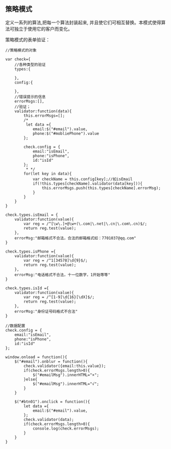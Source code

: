 ## 策略模式 ##
定义一系列的算法,把每一个算法封装起来, 并且使它们可相互替换。本模式使得算法可独立于使用它的客户而变化。

策略模式的表单验证：
	
	//策略模式的对象
	
	var check={
		//各种类型的验证
		types:{
			
		},
		config:{
			
		},
		//错误提示的信息
		errorMsgs:[],
		//验证；
		validator:function(data){
			this.errorMsgs=[];
			/*
			 let data ={
				email:$("#email").value,
				phone:$("#mobliePhone").value
			};
			
			check.config = {
				email:"isEmail",
				phone:"isPhone",
				id:"isId"
			};
			 * */
			for(let key in data){
				var checkName = this.config[key];//如isEmail
				if(!this.types[checkName].validator(data[key])){
					this.errorMsgs.push(this.types[checkName].errorMsg);
				}
			}
		}
	}
	
	check.types.isEmail = {
		validator:function(value){
			var reg = /^[\w\.]+@\w+(\.com|\.net|\.cn|\.com\.cn)$/; 
			return reg.test(value);			
		},
		errorMsg:"邮箱格式不合法，合法的邮箱格式如：7701037@qq.com"
	}
	
	check.types.isPhone ={
		validator:function(value){
			var reg = /^1[34578]\d{9}$/;
			return reg.test(value);
		},
		errorMsg:"电话格式不合法，十一位数字，1开始等等"
	}
	
	check.types.isId ={
		validator:function(value){
			var reg = /^[1-9]\d{16}[\dX]$/;
			return reg.test(value);
		},
		errorMsg:"身份证号码格式不合法"
	}
	
	//数据配置
	check.config = {
		email:"isEmail",
		phone:"isPhone",
		id:"isId"
	};
	
	window.onload = function(){
		$("#email").onblur = function(){		
			check.validator({email:this.value});		
			if(check.errorMsgs.length>0){
				$("#emailMsg").innerHTML="×";
			}else{
				$("#emailMsg").innerHTML="√";
			}
		}
		
		$("#btn01").onclick = function(){
			let data ={
				email:$("#email").value,
			};
			check.validator(data);		
			if(check.errorMsgs.length>0){
				console.log(check.errorMsgs);
			}
		}
	}